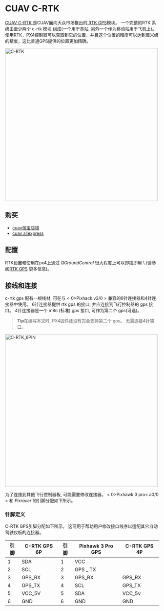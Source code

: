 # CUAV C-RTK

[ CUAV C-RTK ](http://doc.cuav.net/gps/c-rtk/en/)是CUAV面向大众市场推出的[ RTK GPS](../gps_compass/rtk_gps.md)模块。 一个完整的RTK 系统由至少两个 c-rtk 模块 组成(一个用于基站, 另外一个作为移动站用于飞机上)。 使用RTK，PX4控制器可以获取到它的位置，并且这个位置的精度可以达到厘米级的精度，这比普通GPS提供的位置更加精确。

<img src="../../assets/hardware/gps/rtk_c-rtk.jpg" width="500px" title="C-RTK" />

## 购买

* [cuav淘宝店铺](https://item.taobao.com/item.htm?id=565380634341&spm=2014.21600712.0.0)
* [cuav aliexpress](https://www.aliexpress.com/store/product/CUAV-NEW-Flight-Controller-GPS-C-RTK-differential-positioning-navigation-module-GPS-for-PIX4-Pixhawk-pixhack/3257035_32853894248.html?spm=2114.12010608.0.0.75592fadQKPPEn)

## 配置

RTK设置和使用在px4上通过 *QGroundControl* 很大程度上可以即插即用 \ (请参阅[RTK GPS](../advanced_features/rtk-gps.md) 更多信息)。

## 接线和连接

c-rtk gps 配有一根线材, 可在与 < 0>Pixhack v2/0 > 兼容的6针连接器和4针连接器中使用。 6针连接器提供 rtk gps 的接口, 并应连接到飞行控制器的 gps 接口。 4针连接器是一个 m8n (标准) gps 接口, 可作为第二个 gps(可选)。

> **Tip**在编写本文时, PX4固件还没有完全支持第二个 gps。 无需连接4针端口。

<img src="../../assets/hardware/gps/rtk_cuav_c-rtk_to_6pin_connector.jpg" width="500px" title="C-RTK_6PIN" />

为了连接到其他飞行控制器板, 可能需要修改连接器。 < 0>Pixhawk 3 pro< a0/0 > 和 *Pixracer* 的引脚分配如下所示。

### 针脚定义

C-RTK GPS引脚分配如下所示。 这可用于帮助用户修改接口线序以适配其它自动驾驶仪板的连接器。

| 引脚 | C-RTK GPS 6P | 引脚 | Pixhawk 3 Pro GPS | C-RTK GPS 4P |
| -- | ------------ | -- | ----------------- | ------------ |
| 1  | SDA          | 1  | VCC               |              |
| 2  | SCL          | 2  | GPS _ TX          |              |
| 3  | GPS_RX       | 3  | GPS_RX            | GPS_RX       |
| 4  | GPS_TX       | 4  | SCL               | GPS_TX       |
| 5  | VCC_5V       | 5  | SDA               | VCC_5v       |
| 6  | GND          | 6  | GND               | GND          |